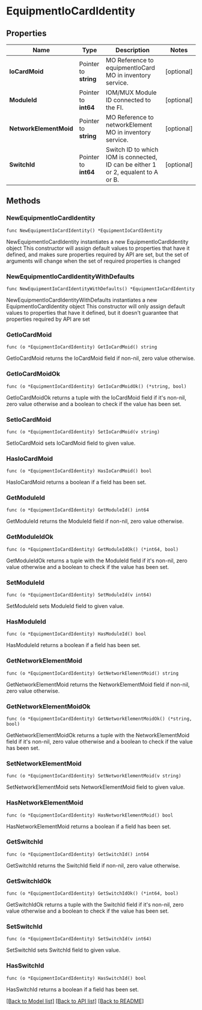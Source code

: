 # EquipmentIoCardIdentity

## Properties

Name | Type | Description | Notes
------------ | ------------- | ------------- | -------------
**IoCardMoid** | Pointer to **string** | MO Reference to equipmentIoCard MO in inventory service. | [optional] 
**ModuleId** | Pointer to **int64** | IOM/MUX Module ID connected to the FI. | [optional] 
**NetworkElementMoid** | Pointer to **string** | MO Reference to networkElement MO in inventory service. | [optional] 
**SwitchId** | Pointer to **int64** | Switch ID to which IOM is connected, ID can be either 1 or 2, equalent to A or B. | [optional] 

## Methods

### NewEquipmentIoCardIdentity

`func NewEquipmentIoCardIdentity() *EquipmentIoCardIdentity`

NewEquipmentIoCardIdentity instantiates a new EquipmentIoCardIdentity object
This constructor will assign default values to properties that have it defined,
and makes sure properties required by API are set, but the set of arguments
will change when the set of required properties is changed

### NewEquipmentIoCardIdentityWithDefaults

`func NewEquipmentIoCardIdentityWithDefaults() *EquipmentIoCardIdentity`

NewEquipmentIoCardIdentityWithDefaults instantiates a new EquipmentIoCardIdentity object
This constructor will only assign default values to properties that have it defined,
but it doesn't guarantee that properties required by API are set

### GetIoCardMoid

`func (o *EquipmentIoCardIdentity) GetIoCardMoid() string`

GetIoCardMoid returns the IoCardMoid field if non-nil, zero value otherwise.

### GetIoCardMoidOk

`func (o *EquipmentIoCardIdentity) GetIoCardMoidOk() (*string, bool)`

GetIoCardMoidOk returns a tuple with the IoCardMoid field if it's non-nil, zero value otherwise
and a boolean to check if the value has been set.

### SetIoCardMoid

`func (o *EquipmentIoCardIdentity) SetIoCardMoid(v string)`

SetIoCardMoid sets IoCardMoid field to given value.

### HasIoCardMoid

`func (o *EquipmentIoCardIdentity) HasIoCardMoid() bool`

HasIoCardMoid returns a boolean if a field has been set.

### GetModuleId

`func (o *EquipmentIoCardIdentity) GetModuleId() int64`

GetModuleId returns the ModuleId field if non-nil, zero value otherwise.

### GetModuleIdOk

`func (o *EquipmentIoCardIdentity) GetModuleIdOk() (*int64, bool)`

GetModuleIdOk returns a tuple with the ModuleId field if it's non-nil, zero value otherwise
and a boolean to check if the value has been set.

### SetModuleId

`func (o *EquipmentIoCardIdentity) SetModuleId(v int64)`

SetModuleId sets ModuleId field to given value.

### HasModuleId

`func (o *EquipmentIoCardIdentity) HasModuleId() bool`

HasModuleId returns a boolean if a field has been set.

### GetNetworkElementMoid

`func (o *EquipmentIoCardIdentity) GetNetworkElementMoid() string`

GetNetworkElementMoid returns the NetworkElementMoid field if non-nil, zero value otherwise.

### GetNetworkElementMoidOk

`func (o *EquipmentIoCardIdentity) GetNetworkElementMoidOk() (*string, bool)`

GetNetworkElementMoidOk returns a tuple with the NetworkElementMoid field if it's non-nil, zero value otherwise
and a boolean to check if the value has been set.

### SetNetworkElementMoid

`func (o *EquipmentIoCardIdentity) SetNetworkElementMoid(v string)`

SetNetworkElementMoid sets NetworkElementMoid field to given value.

### HasNetworkElementMoid

`func (o *EquipmentIoCardIdentity) HasNetworkElementMoid() bool`

HasNetworkElementMoid returns a boolean if a field has been set.

### GetSwitchId

`func (o *EquipmentIoCardIdentity) GetSwitchId() int64`

GetSwitchId returns the SwitchId field if non-nil, zero value otherwise.

### GetSwitchIdOk

`func (o *EquipmentIoCardIdentity) GetSwitchIdOk() (*int64, bool)`

GetSwitchIdOk returns a tuple with the SwitchId field if it's non-nil, zero value otherwise
and a boolean to check if the value has been set.

### SetSwitchId

`func (o *EquipmentIoCardIdentity) SetSwitchId(v int64)`

SetSwitchId sets SwitchId field to given value.

### HasSwitchId

`func (o *EquipmentIoCardIdentity) HasSwitchId() bool`

HasSwitchId returns a boolean if a field has been set.


[[Back to Model list]](../README.md#documentation-for-models) [[Back to API list]](../README.md#documentation-for-api-endpoints) [[Back to README]](../README.md)



